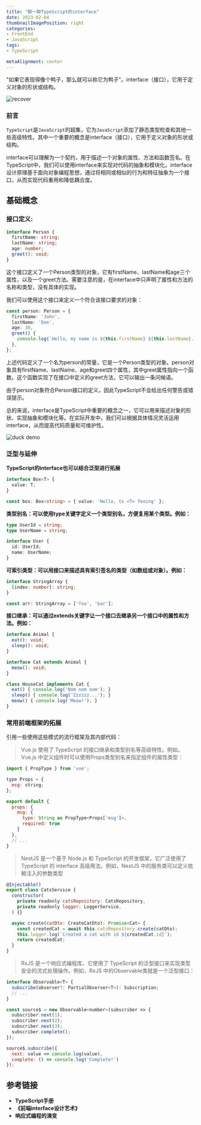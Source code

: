 ```yaml
---
title: "聊一聊TypeScript的interface"
date: 2023-02-04
thumbnailImagePosition: right
categories:
- FrontEnd
- JavaScript
tags:
- TypeScript

metaAlignment: center
---
```

"如果它表现得像个鸭子，那么就可以称它为鸭子"。interface（接口），它用于定义对象的形状或结构。

<!--more-->
![recover](https://pixelpig-1253685321.cos.ap-guangzhou.myqcloud.com/blog/bg/typesc-brick-bg.jpg)

### 前言
`TypeScript`是`JavaScript`的超集，它为`JavaScript`添加了静态类型检查和其他一些高级特性。其中一个重要的概念是interface（接口），它用于定义对象的形状或结构。

interface可以理解为一个契约，用于描述一个对象的属性、方法和函数签名。在TypeScript中，我们可以使用interface来实现对代码的抽象和模块化。interface设计原理基于面向对象编程思想，通过将相同或相似的行为和特征抽象为一个接口，从而实现代码重用和降低耦合度。

## 基础概念
### 接口定义:

```TypeScript
interface Person {
  firstName: string;
  lastName: string;
  age: number;
  greet(): void;
}
```
这个接口定义了一个Person类型的对象，它有firstName、lastName和age三个属性，以及一个greet方法。需要注意的是，在interface中只声明了属性和方法的名称和类型，没有具体的实现。  

我们可以使用这个接口来定义一个符合该接口要求的对象：  

```TypeScript
const person: Person = {
  firstName: 'John',
  lastName: 'Doe',
  age: 30,
  greet() {
    console.log(`Hello, my name is ${this.firstName} ${this.lastName}.`);
  },
};
```

上述代码定义了一个名为person的常量，它是一个Person类型的对象。person对象具有firstName、lastName、age和greet四个属性，其中greet属性指向一个函数。这个函数实现了在接口中定义的greet方法，它可以输出一条问候语。

由于person对象符合Person接口的定义，因此TypeScript不会给出任何警告或错误提示。

总的来说，interface是TypeScript中重要的概念之一，它可以用来描述对象的形状、实现抽象和模块化等。在实际开发中，我们可以根据具体情况灵活运用interface，从而提高代码质量和可维护性。


![duck demo](https://pixelpig-1253685321.cos.ap-guangzhou.myqcloud.com/blog/bg/duck.jpg)

### 泛型与延伸
**TypeScript的interface也可以结合泛型进行拓展**
```TypeScript
interface Box<T> {
  value: T;
}

const box: Box<string> = { value: 'Hello, ts <T> fooing' };
```

**类型别名：可以使用type关键字定义一个类型别名，方便复用某个类型。例如：**
```TypeScript
type UserId = string;
type UserName = string;

interface User {
  id: UserId;
  name: UserName;
}
```

**可索引类型：可以用接口来描述具有索引签名的类型（如数组或对象）。例如：**
```TypeScript
interface StringArray {
  [index: number]: string;
}

const arr: StringArray = ['foo', 'bar'];
```

**接口继承：可以通过extends关键字让一个接口去继承另一个接口中的属性和方法。例如：**
```TypeScript
interface Animal {
  eat(): void;
  sleep(): void;
}

interface Cat extends Animal {
  meow(): void;
}

class HouseCat implements Cat {
  eat() { console.log('Nom nom nom'); }
  sleep() { console.log('Zzzzzz...'); }
  meow() { console.log('Meow!'); }
}
```

### 常用前端框架的拓展
引用一些使用这些模式的流行框架及其内部代码：
> Vue.js 使用了 TypeScript 的接口继承和类型别名等高级特性。例如，Vue.js 中定义组件时可以使用Props类型别名来指定组件的属性类型： 
```Javascript
import { PropType } from 'vue';

type Props = {
  msg: string;
};

export default {
  props: {
    msg: {
      type: String as PropType<Props['msg']>,
      required: true
    }
  },
  // ...
}
```

> NestJS 是一个基于 Node.js 和 TypeScript 的开发框架，它广泛使用了 TypeScript 的 interface 高级用法。例如，NestJS 中的服务类可以定义依赖注入的参数类型
```JavaScript
@Injectable()
export class CatsService {
  constructor(
    private readonly catsRepository: CatsRepository,
    private readonly logger: LoggerService,
  ) {}

  async create(catDto: CreateCatDto): Promise<Cat> {
    const createdCat = await this.catsRepository.create(catDto);
    this.logger.log(`Created a cat with id ${createdCat.id}`);
    return createdCat;
  }
}
```

> RxJS 是一个响应式编程库，它使用了 TypeScript 的泛型接口来实现类型安全的流式处理操作。例如，RxJS 中的Observable类就是一个泛型接口：
```JavaScript
interface Observable<T> {
  subscribe(observer?: PartialObserver<T>): Subscription;
  // ...
}

const source$ = new Observable<number>(subscriber => {
  subscriber.next(1);
  subscriber.next(2);
  subscriber.next(3);
  subscriber.complete();
});

source$.subscribe({
  next: value => console.log(value),
  complete: () => console.log('Complete!')
});
```

## 参考链接
- **TypeScript手册**  
- **《前端interface设计艺术》**  
- **响应式编程的演变**  